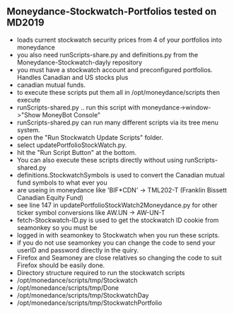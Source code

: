## Moneydance-Stockwatch-Portfolios tested on MD2019
- loads current stockwatch security prices from 4 of your portfolios into moneydance
- you also need runScripts-share.py and definitions.py from the Moneydance-Stockwatch-dayly repository
- you must have a stockwatch account and preconfigured portfolios. Handles Canadian and US stocks plus
- canadian mutual funds.
- to execute these scripts put them all in /opt/moneydance/scripts then execute
- runScripts-shared.py .. run this script with moneydance->window->"Show MoneyBot Console"
- runScripts-shared.py can run many different scripts via its tree menu system.
- open the "Run Stockwatch Update Scripts" folder.
- select updatePortfolioStockWatch.py.
- hit the "Run Script Button" at the bottom.
- You can also execute these scripts directly without using runScripts-shared.py
- definitions.StockwatchSymbols is used to convert the Canadian mutual fund symbols to what ever you
- are useing in moneydance like 'BIF*CDN' -> TML202-T (Franklin Bissett Canadian Equity Fund)
- see line 147 in updatePortfolioStockWatch2Moneydance.py for other ticker symbol conversions like AW.UN -> AW-UN-T
- fetch-Stockwatch-ID.py is used to get the stockwatch ID cookie from seamonkey so you must be 
- logged in with seamonkey to Stockwatch when you run these scripts. 
- if you do not use seamonkey you can change the code to send your userID and password directly in the quiry.
- Firefox and Seamoney are close relatives so changing the code to suit Firefox should be easily done.
- Directory structure required to run the stockwatch scripts
- /opt/monedance/scripts/tmp/Stockwatch
- /opt/monedance/scripts/tmp/Done
- /opt/monedance/scripts/tmp/StockwatchDay
- /opt/monedance/scripts/tmp/StockwatchPortfolio
